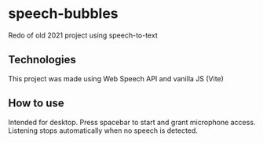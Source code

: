 # speech-bubbles

Redo of old 2021 project using speech-to-text

## Technologies
This project was made using Web Speech API and vanilla JS (Vite)

## How to use
Intended for desktop. Press spacebar to start and grant microphone access. Listening stops automatically when no speech is detected.
